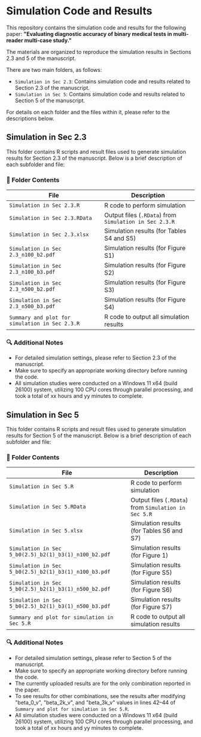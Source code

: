 # Simulation Code and Results

This repository contains the simulation code and results for the following paper:
**"Evaluating diagnostic accuracy of binary medical tests in multi-reader multi-case study."**

The materials are organized to reproduce the simulation results in Sections 2.3 and 5 of the manuscript.

There are two main folders, as follows:
- `Simulation in Sec 2.3`: Contains simulation code and results related to Section 2.3 of the manuscript.
- `Simulation in Sec 5`: Contains simulation code and results related to Section 5 of the manuscript.

For details on each folder and the files within it, please refer to the descriptions below.


## Simulation in Sec 2.3

This folder contains R scripts and result files used to generate simulation results for Section 2.3 of the manuscript. 
Below is a brief description of each subfolder and file:


### 📁 Folder Contents

| File                                           | Description                                                             |
|------------------------------------------------|-------------------------------------------------------------------------|
| `Simulation in Sec 2.3.R`                      | R code to perform simulation                                            |
| `Simulation in Sec 2.3.RData`                  | Output files (`.RData`) from `Simulation in Sec 2.3.R`                  |
| `Simulation in Sec 2.3.xlsx`                   | Simulation results (for Tables S4 and S5)                               |
| `Simulation in Sec 2.3_n100_b2.pdf`            | Simulation results (for Figure S1)                                      |
| `Simulation in Sec 2.3_n100_b3.pdf`            | Simulation results (for Figure S2)                                      |
| `Simulation in Sec 2.3_n500_b2.pdf`            | Simulation results (for Figure S3)                                      |
| `Simulation in Sec 2.3_n500_b3.pdf`            | Simulation results (for Figure S4)                                      |
| `Summary and plot for simulation in Sec 2.3.R` | R code to output all simulation results                                 |


### 🔍 Additional Notes
- For detailed simulation settings, please refer to Section 2.3 of the manuscript.
- Make sure to specify an appropriate working directory before running the code.
- All simulation studies were conducted on a Windows 11 x64 (build 26100) system, utilizing 100 CPU cores through parallel processing, and took a total of xx hours and yy minutes to complete.





## Simulation in Sec 5

This folder contains R scripts and result files used to generate simulation results for Section 5 of the manuscript. 
Below is a brief description of each subfolder and file:


### 📁 Folder Contents

| File                                                  | Description                                          |
|-------------------------------------------------------|------------------------------------------------------|
| `Simulation in Sec 5.R`                               | R code to perform simulation                         |
| `Simulation in Sec 5.RData`                           | Output files (`.RData`) from `Simulation in Sec 5.R` |
| `Simulation in Sec 5.xlsx`                            | Simulation results (for Tables S6 and S7)            |
| `Simulation in Sec 5_b0(2.5)_b2(1)_b3(1)_n100_b2.pdf` | Simulation results (for Figure 1)                    |
| `Simulation in Sec 5_b0(2.5)_b2(1)_b3(1)_n100_b3.pdf` | Simulation results (for Figure S5)                   |
| `Simulation in Sec 5_b0(2.5)_b2(1)_b3(1)_n500_b2.pdf` | Simulation results (for Figure S6)                   |
| `Simulation in Sec 5_b0(2.5)_b2(1)_b3(1)_n500_b3.pdf` | Simulation results (for Figure S7)                   |
| `Summary and plot for simulation in Sec 5.R`          | R code to output all simulation results              |


### 🔍 Additional Notes
- For detailed simulation settings, please refer to Section 5 of the manuscript.
- Make sure to specify an appropriate working directory before running the code.
- The currently uploaded results are for the only combination reported in the paper.
- To see results for other combinations, see the results after modifying "beta_0_v", "beta_2k_v", and "beta_3k_v" values ​​in lines 42–44 of `Summary and plot for simulation in Sec 5.R`.
- All simulation studies were conducted on a Windows 11 x64 (build 26100) system, utilizing 100 CPU cores through parallel processing, and took a total of xx hours and yy minutes to complete.

